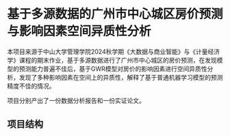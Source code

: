 # 基于多源数据的广州市中心城区房价预测与影响因素空间异质性分析

本项目来源于中山大学管理学院2024秋学期《大数据与商业智能》与《计量经济学》课程的期末作业，基于多源数据进行了广州市中心城区的房价预测，在发现模型的预测能力普遍不佳后，基于GWR模型对房价的影响因素进行空间异质性分析，发现了多种影响因素在空间上的异质性，解释了基于普通机器学习模型的预测精度不佳的情况。

项目分别产出了一份数据分析报告和一份实证论文。

## 项目结构
